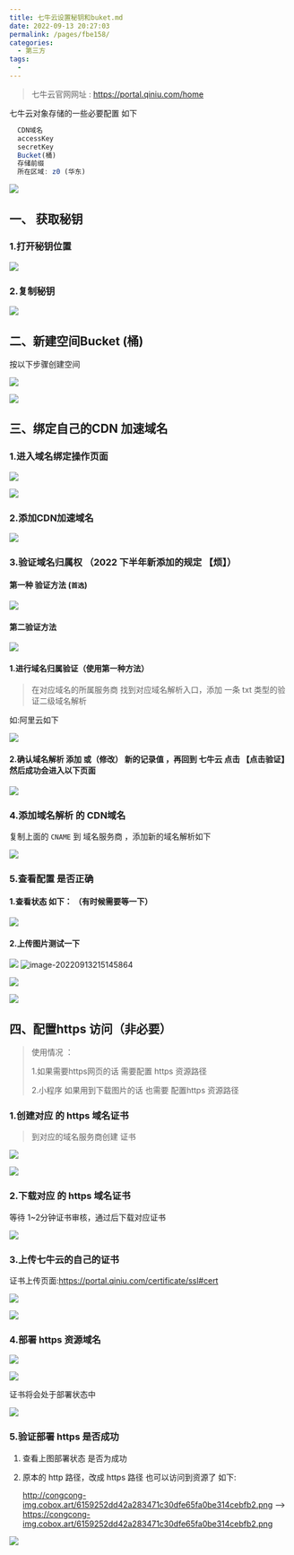 ```yaml
---
title: 七牛云设置秘钥和buket.md
date: 2022-09-13 20:27:03
permalink: /pages/fbe158/
categories:
  - 第三方
tags:
  - 
---
```


> 七牛云官网网址 :  https://portal.qiniu.com/home



七牛云对象存储的一些必要配置  如下

```js
  CDN域名 
  accessKey
  secretKey
  Bucket(桶)
  存储前缀
  所在区域: z0 (华东)
```

![](http://img.alicbin.com/img/202209132107949.png)

## 一、 获取秘钥

### 1.打开秘钥位置

![](http://img.alicbin.com/img/202209132100276.png)

### 2.复制秘钥

![](http://img.alicbin.com/img/202209132101639.png) 

## 二、新建空间Bucket (桶)

按以下步骤创建空间

![](http://img.alicbin.com/img/202209132113946.png)

![](http://img.alicbin.com/img/202209132116813.png)

## 三、绑定自己的CDN 加速域名

### 1.进入域名绑定操作页面

![](http://img.alicbin.com/img/202209132122416.png)

![](http://img.alicbin.com/img/202209140945479.png)

### 2.添加CDN加速域名

![](http://img.alicbin.com/img/202209132127261.png)

### 3.验证域名归属权 （2022 下半年新添加的规定 【烦】）



#### 第一种 验证方法 (`首选`)

![](http://img.alicbin.com/img/202209132130846.png)

#### 第二验证方法 

![](http://img.alicbin.com/img/202209132131961.png)

#### 1.进行域名归属验证（使用第一种方法）

> 在对应域名的所属服务商  找到对应域名解析入口，添加 一条  txt 类型的验证二级域名解析  

如:阿里云如下 

![](http://img.alicbin.com/img/202209132139973.png)

#### 2.确认域名解析 **添加 或（修改）** 新的记录值 ，再回到 七牛云  点击 【点击验证】  然后成功会进入以下页面

![](http://img.alicbin.com/img/202209132143651.png)

### 4.添加域名解析 的 CDN域名

复制上面的 `CNAME` 到 域名服务商 ，添加新的域名解析如下 

![](http://img.alicbin.com/img/202209132148971.png)

### 5.查看配置 是否正确  

#### 1.查看状态 如下： （有时候需要等一下）

![](http://img.alicbin.com/img/202209132149505.png)

#### 2.上传图片测试一下

![](http://img.alicbin.com/img/202209132151550.png)	![image-20220913215145864](/Users/binpro/Library/Application%20Support/typora-user-images/image-20220913215145864.png)

![](http://img.alicbin.com/img/202209132153799.png)

![](http://img.alicbin.com/img/202209132154506.png)

## 四、配置https 访问（非必要）

> 使用情况 ：
>
> 1.如果需要https网页的话 需要配置 https 资源路径
>
> 2.小程序 如果用到下载图片的话 也需要 配置https 资源路径

### 1.创建对应 的 https 域名证书

> 到对应的域名服务商创建 证书

![](http://img.alicbin.com/img/202209132201671.png)

![](http://img.alicbin.com/img/202209132202092.png)

### 2.下载对应 的 https 域名证书

等待 1~2分钟证书审核，通过后下载对应证书

![](http://img.alicbin.com/img/202209140946946.png)

### 3.上传七牛云的自己的证书

证书上传页面:https://portal.qiniu.com/certificate/ssl#cert

![](http://img.alicbin.com/img/202209132207500.png)

![](http://img.alicbin.com/img/202209132211790.png)

### 4.部署 https 资源域名

![](http://img.alicbin.com/img/202209140946259.png)

![](http://img.alicbin.com/img/202209132213268.png)

证书将会处于部署状态中 

![](http://img.alicbin.com/img/202209132214102.png)

### 5.验证部署 https 是否成功

1. 查看上图部署状态 是否为成功

2. 原本的  http 路径，改成 https 路径 也可以访问到资源了 如下:

   http://congcong-img.cobox.art/6159252dd42a283471c30dfe65fa0be314cebfb2.png   ——> https://congcong-img.cobox.art/6159252dd42a283471c30dfe65fa0be314cebfb2.png

   

![](http://img.alicbin.com/img/202209140947361.png)
